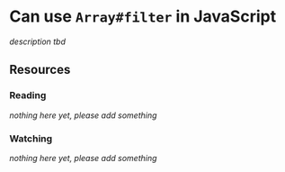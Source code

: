 # Can use `Array#filter` in JavaScript

_description tbd_

## Resources

### Reading

_nothing here yet, please add something_

### Watching

_nothing here yet, please add something_
